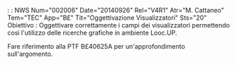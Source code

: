  :  : NWS Num="002006" Date="20140926" Rel="V4R1" Atr="M. Cattaneo" Tem="TEC" App="B£" Tit="Oggettivazione Visualizzatori" Sts="20"
Obiettivo : 
Oggettivare correttamente i campi dei visualizzatori permettendo così l'utilizzo delle ricerche grafiche in ambiente Looc.UP.

Fare riferimento alla PTF B£40625A per un'approfondimento sull'argomento.
